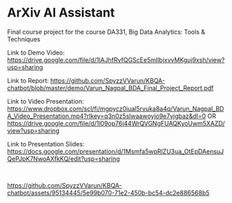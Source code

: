 # ArXiv AI Assistant

Final course project for the course DA331, Big Data Analytics: Tools & Techniques

Link to Demo Video: https://drive.google.com/file/d/1lAJhfRvfQGScEe5mIlbjxvvMKguj9xsh/view?usp=sharing

Link to Report: https://github.com/SpyzzVVarun/KBQA-chatbot/blob/master/demo/Varun_Nagpal_BDA_Final_Project_Report.pdf

Link to Video Presentation: https://www.dropbox.com/scl/fi/mgpycz0iual5rvuka8a4q/Varun_Nagpal_BDA_Video_Presentation.mp4?rlkey=q3n0z5slwaawoyjo9e7yjgbaz&dl=0 OR https://drive.google.com/file/d/1l09op76i44WrQVGNgFUAQKyoUwm5XAZD/view?usp=sharing

Link to Presentation Slides: https://docs.google.com/presentation/d/1Msmfa5wpRlZU3ua_OtEpDAensuJQePJpK7NwoAXfkKQ/edit?usp=sharing

<br>

https://github.com/SpyzzVVarun/KBQA-chatbot/assets/95134445/5e99b070-71e2-450b-bc54-dc2e886568b5

